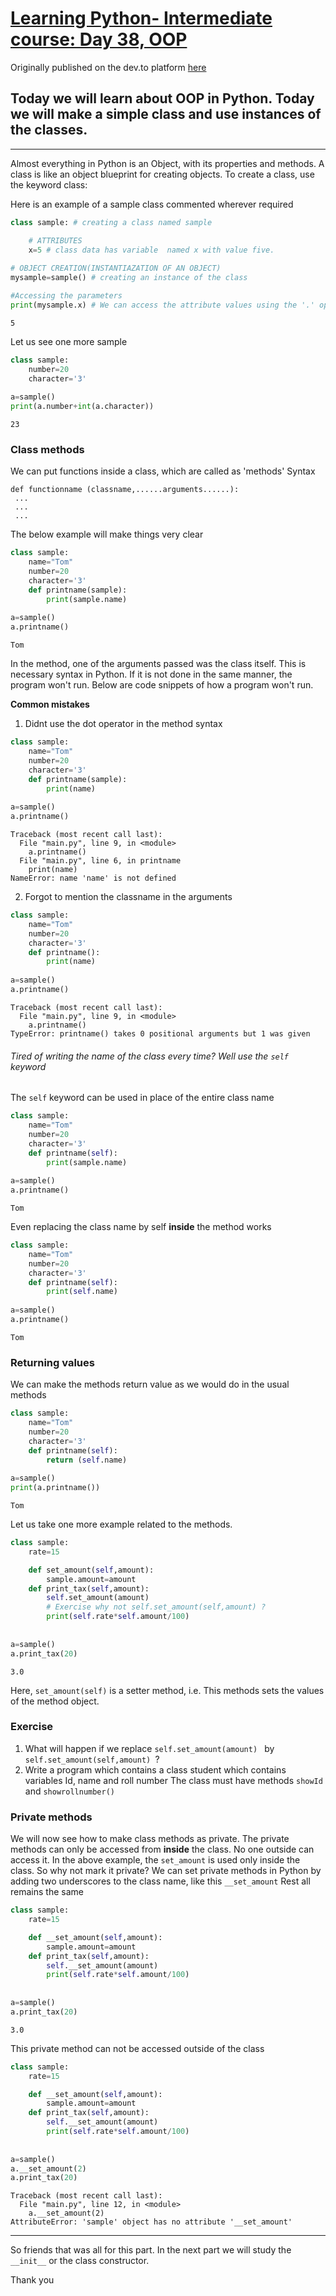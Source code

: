 # [Learning Python- Intermediate course: Day 38, OOP](https://dev.to/aatmaj/learning-python-intermediate-course-day-38-oop-197)
Originally published on the dev.to platform [here](https://dev.to/aatmaj/learning-python-intermediate-course-day-38-oop-197)

Today we will learn about OOP in Python. Today we will make a simple class and use instances of the classes.
---
___
Almost everything in Python is an Object, with its properties and methods. A class is like an object blueprint for creating objects. To create a class, use the keyword class:

Here is an example of a sample class commented wherever required

```python
class sample: # creating a class named sample

    # ATTRIBUTES
    x=5 # class data has variable  named x with value five.
    
# OBJECT CREATION(INSTANTIAZATION OF AN OBJECT)
mysample=sample() # creating an instance of the class

#Accessing the parameters
print(mysample.x) # We can access the attribute values using the '.' operator.
```
```
5
```

Let us see one more sample

```python
class sample:
    number=20
    character='3'
    
a=sample()
print(a.number+int(a.character))

```
```
23
```

### Class methods
We can put functions inside a class, which are called as 'methods' 
Syntax
```
def functionname (classname,......arguments......):
 ...
 ...
 ...
```
The below example will make things very clear

```python
class sample:
    name="Tom"
    number=20
    character='3'
    def printname(sample):
        print(sample.name)
    
a=sample()
a.printname()
```
```
Tom
```

In the method, one of the arguments passed was the class itself. This is necessary syntax in Python. If it is not done in the same manner, the program won't run. Below are code snippets of how a program won't run.

**Common mistakes**

1) Didnt use the dot operator in the method syntax
```python
class sample:
    name="Tom"
    number=20
    character='3'
    def printname(sample):
        print(name)
    
a=sample()
a.printname()
```

```
Traceback (most recent call last):
  File "main.py", line 9, in <module>
    a.printname()
  File "main.py", line 6, in printname
    print(name)
NameError: name 'name' is not defined
```

2) Forgot to mention the classname in the arguments
```python
class sample:
    name="Tom"
    number=20
    character='3'
    def printname():
        print(name)
    
a=sample()
a.printname()
```
```
Traceback (most recent call last):
  File "main.py", line 9, in <module>
    a.printname()
TypeError: printname() takes 0 positional arguments but 1 was given

```


###### Tired of writing the name of the class every time? Well use the `self` keyword
The `self` keyword can be used in place of the entire class name
```python
class sample:
    name="Tom"
    number=20
    character='3'
    def printname(self):
        print(sample.name)
    
a=sample()
a.printname()
```
```
Tom
```

Even replacing the class name by self **inside** the method works
```python
class sample:
    name="Tom"
    number=20
    character='3'
    def printname(self):
        print(self.name)
    
a=sample()
a.printname()
```
```
Tom
```

### Returning values
We can make the methods return value as we would do in the usual methods
```python
class sample:
    name="Tom"
    number=20
    character='3'
    def printname(self):
        return (self.name)
    
a=sample()
print(a.printname())
```
```
Tom
```
Let us take one more example related to the methods.

```python
class sample:
    rate=15

    def set_amount(self,amount):
        sample.amount=amount
    def print_tax(self,amount):
        self.set_amount(amount) 
        # Exercise why not self.set_amount(self,amount) ?
        print(self.rate*self.amount/100)
        
    
a=sample()
a.print_tax(20)
```
```
3.0
```
Here, `set_amount(self)` is a setter method, i.e. This methods sets the values of the method object. 
### Exercise
1) What will happen if we replace `self.set_amount(amount) ` by `self.set_amount(self,amount) `? 
2) Write a program which contains a class student which contains variables Id, name and roll number
The class must have methods `showId` and `showrollnumber()`


### Private methods
We will now see how to make class methods as private. The private methods can only be accessed from **inside** the class. No one outside can access it.
In the above example, the `set_amount` is used only inside the class. So why not mark it private? We can set private methods in Python by adding two underscores to the class name, like this `__set_amount` Rest all remains the same

```python
class sample:
    rate=15

    def __set_amount(self,amount):
        sample.amount=amount
    def print_tax(self,amount):
        self.__set_amount(amount) 
        print(self.rate*self.amount/100)
        
    
a=sample()
a.print_tax(20)
```
```
3.0
```

This private method can not be accessed outside of the class
```python
class sample:
    rate=15

    def __set_amount(self,amount):
        sample.amount=amount
    def print_tax(self,amount):
        self.__set_amount(amount) 
        print(self.rate*self.amount/100)
        
    
a=sample()
a.__set_amount(2)
a.print_tax(20)
```
```
Traceback (most recent call last):
  File "main.py", line 12, in <module>
    a.__set_amount(2)
AttributeError: 'sample' object has no attribute '__set_amount'

```
______

So friends that was all for this part. In the next part we will study the `__init__` or the class constructor.

Thank you

